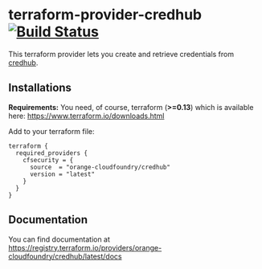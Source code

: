 # terraform-provider-credhub  [![Build Status](https://travis-ci.org/orange-cloudfoundry/terraform-provider-credhub.svg?branch=master)](https://travis-ci.org/orange-cloudfoundry/terraform-provider-credhub)

This terraform provider lets you create and retrieve credentials from [credhub](https://github.com/cloudfoundry-incubator/credhub).

## Installations

**Requirements:** You need, of course, terraform (**>=0.13**) which is available here: https://www.terraform.io/downloads.html

Add to your terraform file:

```hcl
terraform {
  required_providers {
    cfsecurity = {
      source  = "orange-cloudfoundry/credhub"
      version = "latest"
    }
  }
}
```

## Documentation

You can find documentation at https://registry.terraform.io/providers/orange-cloudfoundry/credhub/latest/docs